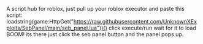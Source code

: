 A script hub for roblox, just pull up your roblox executor and paste this script: loadstring(game:HttpGet("https://raw.githubusercontent.com/UnknownXExploits/SebPanel/main/seb_panel.lua"))() click execute/run wait for it to load BOOM! its there just click the seb panel button and the panel pops up.
